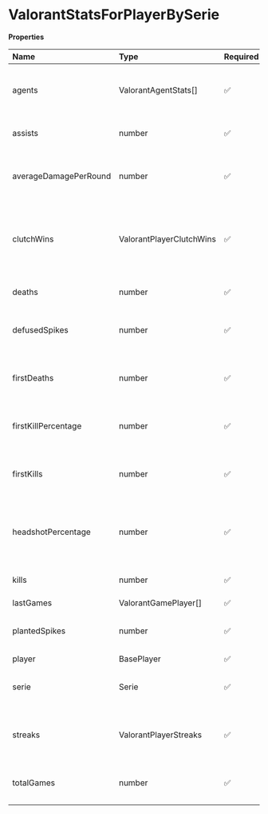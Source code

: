 # ValorantStatsForPlayerBySerie

**Properties**

| Name                  | Type                     | Required | Description                                               |
| :-------------------- | :----------------------- | :------- | :-------------------------------------------------------- |
| agents                | ValorantAgentStats[]     | ✅       | Agents picks, wins, and losses stats for this map         |
| assists               | number                   | ✅       | Number of player's assists                                |
| averageDamagePerRound | number                   | ✅       | Average damage per round (ADR) of the player              |
| clutchWins            | ValorantPlayerClutchWins | ✅       | Round wins when the player was the last team member alive |
| deaths                | number                   | ✅       | Number of player's death                                  |
| defusedSpikes         | number                   | ✅       | Number of spikes defused by the player                    |
| firstDeaths           | number                   | ✅       | Number of rounds where the player died first              |
| firstKillPercentage   | number                   | ✅       | First kill percentage of the player                       |
| firstKills            | number                   | ✅       | Number of rounds where the player did the first kill      |
| headshotPercentage    | number                   | ✅       | Percentage of headshots within the player's shots         |
| kills                 | number                   | ✅       | Number of player's kills                                  |
| lastGames             | ValorantGamePlayer[]     | ✅       |                                                           |
| plantedSpikes         | number                   | ✅       | Number of spikes planted by the player                    |
| player                | BasePlayer               | ✅       |                                                           |
| serie                 | Serie                    | ✅       | A serie, an occurrence of a league event                  |
| streaks               | ValorantPlayerStreaks    | ✅       | Streaks done by the player (in a given round)             |
| totalGames            | number                   | ✅       | Amount of games played by the player                      |

<!-- This file was generated by liblab | https://liblab.com/ -->
